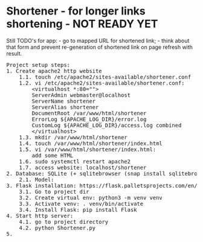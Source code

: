 # Shortener - for longer links shortening - NOT READY YET

Still TODO's for app:
	- go to mapped URL for shortened link;
	- think about that form and prevent re-generation of shortened link on page refresh with result.

<pre>
Project setup steps:
1. Create apache2 http website
	1.1. touch /etc/apache2/sites-available/shortener.conf
	1.2. vi /etc/apache2/sites-available/shortener.conf:
		&#60;virtualhost *:80=""&#62;
		ServerAdmin webmaster@localhost
		ServerName shortener
		ServerAlias shortener
		DocumentRoot /var/www/html/shortener
		ErrorLog ${APACHE_LOG_DIR}/error.log
		CustomLog ${APACHE_LOG_DIR}/access.log combined
		&#60;/virtualhost&#62;
	1.3. mkdir /var/www/html/shortener
	1.4. touch /var/www/html/shortener/index.html
	1.5. vi /var/www/html/shortener/index.html:
		add some HTML
	1.6. sudo systemctl restart apache2
	1.7. access website: localhost/shortener
2. Database: SQLite (+ sqlitebrowser (snap install sqlitebrowser))
	2.1. Model:
3. Flask installation: https://flask.palletsprojects.com/en/2.0.x/installation/
	3.1. Go to project dir
	3.2. Create virtual env: python3 -m venv venv
	3.3. Activate venv: . venv/bin/activate
	3.4. Install Flask: pip install Flask
4. Start http server:
	4.1. go to project directory
	4.2. python Shortener.py
5. 
</pre>
